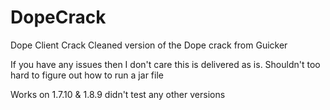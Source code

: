 # DopeCrack

Dope Client Crack 
Cleaned version of the Dope crack from Guicker

If you have any issues then I don't care this is delivered as is. Shouldn't too hard to figure out how to run a jar file

Works on 1.7.10 & 1.8.9 didn't test any other versions
